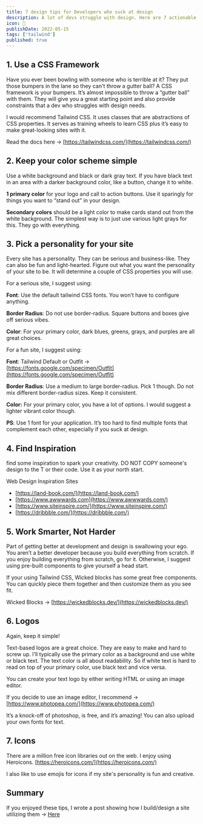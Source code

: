 ```yaml
---
title: 7 design tips for Developers who suck at design
description: A lot of devs struggle with design. Here are 7 actionable steps you can take to make your ui look better.
icon: 🐹
publishDate: 2022-05-15
tags: ['tailwind']
published: true
---
```


## 1. Use a CSS Framework
Have you ever been bowling with someone who is terrible at it? They put those bumpers in the lane so they can't throw a gutter ball? A CSS framework is your bumpers. It’s almost impossible to throw a “gutter ball” with them. They will give you a great starting point and also provide constraints that a dev who struggles with design needs.

I would recommend Tailwind CSS. It uses classes that are abstractions of CSS properties. It serves as training wheels to learn CSS plus it’s easy to make great-looking sites with it. 

Read the docs here → [https://tailwindcss.com/](https://tailwindcss.com/)

## 2. Keep your color scheme simple
Use a white background and black or dark gray text. If you have black text in an area with a darker background color, like a button, change it to white. 

**1 primary color** for your logo and call to action buttons. Use it sparingly for things you want to “stand out” in your design.

**Secondary colors** should be a light color to make cards stand out from the white background. The simplest way is to just use various light grays for this. They go with everything.

## 3. Pick a personality for your site
Every site has a personality. They can be serious and business-like. They can also be fun and light-hearted. Figure out what you want the personality of your site to be. It will determine a couple of CSS properties you will use.

For a serious site, I suggest using:

**Font**: Use the default tailwind CSS fonts. You won’t have to configure anything.

**Border Radius**: Do not use border-radius. Square buttons and boxes give off serious vibes.

**Color**: For your primary color, dark blues, greens, grays, and purples are all great choices.

For a fun site, I suggest using:

**Font**: Tailwind Default or Outfit → [https://fonts.google.com/specimen/Outfit](https://fonts.google.com/specimen/Outfit)

**Border Radius**: Use a medium to large border-radius. Pick 1 though. Do not mix different border-radius sizes. Keep it consistent.

**Color:** For your primary color, you have a lot of options. I would suggest a lighter vibrant color though.

**PS**: Use 1 font for your application. It’s too hard to find multiple fonts that complement each other, especially if you suck at design.

## 4. Find Inspiration
find some inspiration to spark your creativity. DO NOT COPY someone's design to the T or their code. Use it as your north start.

Web Design Inspiration Sites

- [https://land-book.com/](https://land-book.com/)
- [https://www.awwwards.com](https://www.awwwards.com/)
- [https://www.siteinspire.com/](https://www.siteinspire.com/)
- [https://dribbble.com/](https://dribbble.com/)

## 5. Work Smarter, Not Harder

Part of getting better at development and design is swallowing your ego. You aren’t a better developer because you build everything from scratch. If you enjoy building everything from scratch, go for it. Otherwise, I suggest using pre-built components to give yourself a head start.

If your using Tailwind CSS, Wicked blocks has some great free components. You can quickly piece them together and then customize them as you see fit.

Wicked Blocks → [https://wickedblocks.dev/](https://wickedblocks.dev/)

## 6. Logos
Again, keep it simple!

Text-based logos are a great choice. They are easy to make and hard to screw up. I’ll typically use the primary color as a background and use white or black text. The text color is all about readability. So if white text is hard to read on top of your primary color, use black text and vice versa.

You can create your text logo by either writing HTML or using an image editor.

If you decide to use an image editor, I recommend → [https://www.photopea.com/](https://www.photopea.com/)

It’s a knock-off of photoshop, is free, and it’s amazing! You can also upload your own fonts for text.

## 7. Icons
There are a million free icon libraries out on the web. I enjoy using Heroicons.
[https://heroicons.com/](https://heroicons.com/) 

I also like to use emojis for icons if my site's personality is fun and creative.

## Summary
If you enjoyed these tips, I wrote a post showing how I build/design a site utilizing them → [Here](/resource/create-beautiful-website-while-sucking-at-design)